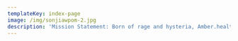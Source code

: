 ```yaml
---
templateKey: index-page
image: /img/sonjiawpom-2.jpg
description: 'Mission Statement: Born of rage and hysteria, Amber.health is a '
---
```


